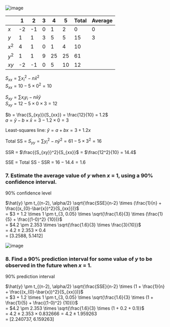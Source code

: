 
![image](https://github.com/user-attachments/assets/61510535-174a-46cf-a2a7-953743e0f909)


|     |   1  |   2  |  3  |  4  |  5  |  Total  |  Average  |  
|-----|------|------|-----|-----|-----|---------|-----------|  
| $x$ |  -2  |  -1  |  0  |  1  |  2  |     0   |     0     |  
| $y$ |   1  |   1  |  3  |  5  |  5  |    15   |     3     |
|$x^2$|   4  |   1  |  0  |  1  |  4  |    10   |  
|$y^2$|   1  |   1  |  9  | 25  | 25  |    61   |  
| $xy$|  -2  |  -1  |  0  |  5  | 10  |    12   |  

$S_{xx} = \sum{{x_{i}}^2} - n\bar{x}^2$  
$S_{xx} = 10 - 5 \times 0^2 = 10$  
  
$S_{xy} = \sum{x_{i}y_{i}} - n\bar{x}\bar{y}$  
$S_{xy} = 12 - 5 \times 0 \times 3 = 12$  
  
$b = \frac{S_{xy}}{S_{xx}} = \frac{12}{10} = 1.2$  
$a = \bar{y} - b \times \bar{x} = 3 - 1.2 \times 0 = 3$  

Least-squares line: $\hat{y} = a + bx = 3 + 1.2x$  

Total SS = $S_{yy} = \sum{{y_{i}}^2} - n {\bar{y}}^2 = 61 - 5 \times 3^2 = 16$  

SSR = $\frac{{S_{xy}}^2}{S_{xx}}$ = $\frac{12^2}{10} = 14.4$  

SSE = Total SS - SSR = $16 - 14.4 = 1.6$



### 7. Estimate the average value of $y$ when $x$ = 1, using a 90% confidence interval.  

90% confidence level  

$\hat{y} \pm t_{(n-2), \alpha/2} \sqrt{\frac{SSE}{n-2} \times (\frac{1}{n} + \frac{(x_{0}-\bar{x})^2}{S_{xx}})}$  
= $3 + 1.2 \times 1 \pm t_{3, 0.05} \times \sqrt{\frac{1.6}{3} \times (\frac{1}{5} + \frac{(1-0)^2} {10})}$  
= $4.2 \pm 2.353 \times \sqrt{\frac{1.6}{3} \times \frac{3}{10}}$  
= $4.2 \pm 2.353 \times 0.4$  
= [3.2588, 5.1412]  

![image](https://github.com/user-attachments/assets/627eb89c-ba3b-4fa5-8e40-7ea05782c764)


### 8. Find a 90% prediction interval for some value of $y$ to be observed in the future when $x$ = 1.  

90% prediction interval

$\hat{y} \pm t_{(n-2), \alpha/2} \sqrt{\frac{SSE}{n-2} \times (1 + \frac{1}{n} + \frac{(x_{0}-\bar{x})^2}{S_{xx}})}$  
= $3 + 1.2 \times 1 \pm t_{3, 0.05} \times \sqrt{\frac{1.6}{3} \times (1 + \frac{1}{5} + \frac{(1-0)^2} {10})}$  
= $4.2 \pm 2.353 \times \sqrt{\frac{1.6}{3} \times (1 + 0.2 + 0.1)}$  
= $4.2 \pm 2.353 \times 0.832666 = 4.2 \pm 1.959263$  
= [2.240737, 6.159263]  


